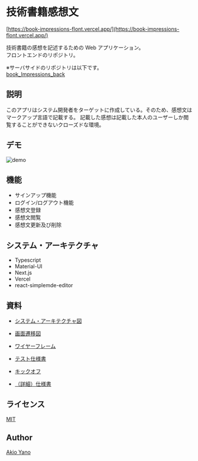 # 技術書籍感想文

[https://book-impressions-flont.vercel.app/](https://book-impressions-flont.vercel.app/)

技術書籍の感想を記述するための Web アプリケーション。  
フロントエンドのリポジトリ。

※サーバサイドのリポジトリは以下です。  
[book_Impressions_back](https://github.com/AkiUnleash/book_Impressions_back)

## 説明

このアプリはシステム開発者をターゲットに作成している。そのため、感想文はマークアップ言語で記載する。
記載した感想は記載した本人のユーザーしか閲覧することができないクローズドな環境。

## デモ

![demo](https://user-images.githubusercontent.com/50258433/120408953-f77d0180-c38a-11eb-988d-3f168499f24e.gif)

## 機能

- サインアップ機能
- ログイン/ログアウト機能
- 感想文登録
- 感想文閲覧
- 感想文更新及び削除

## システム・アーキテクチャ

- Typescript
- Material-UI
- Next.js
- Vercel
- react-simplemde-editor

## 資料

- [システム・アーキテクチャ図](https://cacoo.com/diagrams/5MgOFf1z3nImOLjF/E8CEA)

- [画面遷移図](https://cacoo.com/diagrams/5MgOFf1z3nImOLjF/EBE96?reload_rt=1620993344752_0)

- [ワイヤーフレーム](https://www.figma.com/file/YB0P7UIoXzgTWu5Vllgpbc/Book-implesions?node-id=0%3A1)

- [テスト仕様書](https://docs.google.com/spreadsheets/d/12SFTLpIZcY128XF0RGL9uq-6Y3l1ATTx3QXOdeY-X0w/edit?usp=sharing)

- [キックオフ](https://drive.google.com/file/d/1FPf8qS8_9-phvvcSqlxaWNJepr4lX_Ff/view?usp=sharing)
- [（詳細）仕様書](https://drive.google.com/file/d/1Yms36qpE3XEarAj4ApzjPpoOB6Uiq2X5/view?usp=sharing)

## ライセンス

[MIT](https://github.com/tcnksm/tool/blob/master/LICENCE)

## Author

[Akio Yano](https://github.com/AkiUnleash)

